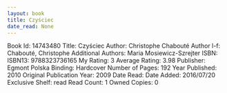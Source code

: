 ```yaml
---
layout: book
title: Czyściec
date_read: None
---
```


Book Id: 14743480
Title: Czyściec
Author: Christophe Chabouté
Author l-f: Chabouté, Christophe
Additional Authors: Maria Mosiewicz-Szrejter
ISBN: 
ISBN13: 9788323736165
My Rating: 3
Average Rating: 3.98
Publisher: Egmont Polska
Binding: Hardcover
Number of Pages: 192
Year Published: 2010
Original Publication Year: 2009
Date Read: 
Date Added: 2016/07/20
Exclusive Shelf: read
Read Count: 1
Owned Copies: 0

